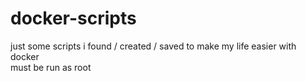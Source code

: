 # docker-scripts
just some scripts i found / created / saved to make my life easier with docker  
must be run as root  

